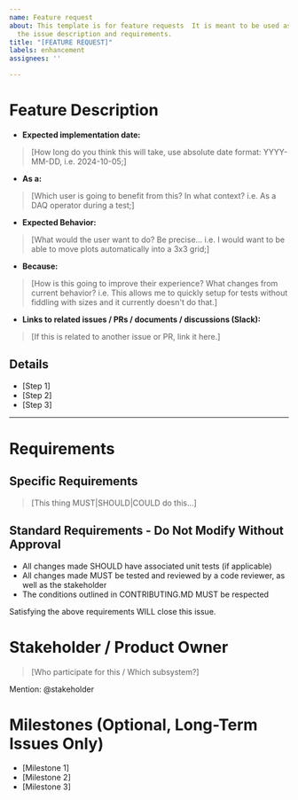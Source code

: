```yaml
---
name: Feature request
about: This template is for feature requests  It is meant to be used as a guide for
  the issue description and requirements.
title: "[FEATURE REQUEST]"
labels: enhancement
assignees: ''

---
```


# Feature Description
- **Expected implementation date:**
> [How long do you think this will take, use absolute date format: YYYY-MM-DD, i.e. 2024-10-05;]



- **As a:** 
> [Which user is going to benefit from this? In what context? i.e. As a DAQ operator during a test;]



- **Expected Behavior:**
> [What would the user want to do? Be precise... i.e. I would want to be able to move plots automatically into a 3x3 grid;]



- **Because:**
> [How is this going to improve their experience? What changes from current behavior? i.e. This allows me to quickly setup for tests without fiddling with sizes and it currently doesn't do that.]



- **Links to related issues / PRs / documents / discussions (Slack):**
> [If this is related to another issue or PR, link it here.]



## Details 
- [Step 1]
- [Step 2]
- [Step 3]

---

# Requirements
## Specific Requirements
> [This thing MUST|SHOULD|COULD do this...]



## Standard Requirements - Do Not Modify Without Approval
- All changes made SHOULD have associated unit tests (if applicable)
- All changes made MUST be tested and reviewed by a code reviewer, as well as the stakeholder
- The conditions outlined in CONTRIBUTING.MD MUST be respected


Satisfying the above requirements WILL close this issue.

# Stakeholder / Product Owner
> [Who participate for this / Which subsystem?]



Mention: @stakeholder

# Milestones (Optional, Long-Term Issues Only)
- [Milestone 1]
- [Milestone 2]
- [Milestone 3]
